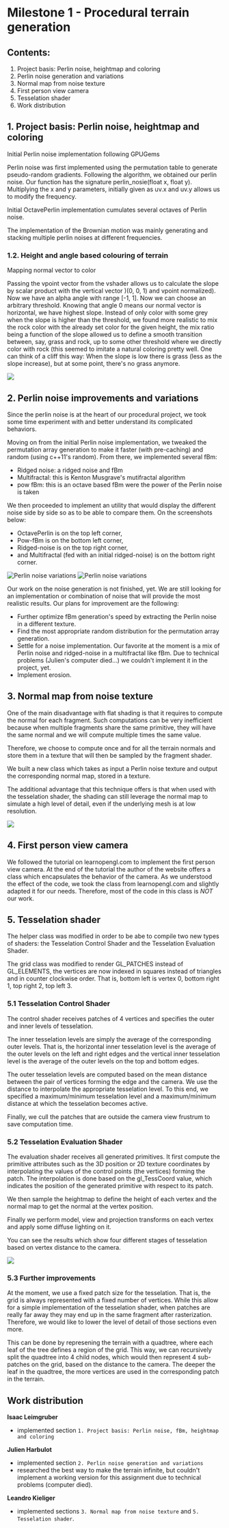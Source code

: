 # Milestone 1 - Procedural terrain generation

## Contents:

1. Project basis: Perlin noise, heightmap and coloring
2. Perlin noise generation and variations
3. Normal map from noise texture
4. First person view camera
5. Tesselation shader
6. Work distribution

## 1. Project basis: Perlin noise, heightmap and coloring

Initial Perlin noise implementation following GPUGems

Perlin noise was first implemented using the permutation table to generate pseudo-random gradients. Following the algorithm, we obtained our perlin noise. Our function has the signature perlin_nosie(float x, float y). Multiplying the x and y parameters, initially given   as uv.x and uv.y allows us to modify the frequency.

Initial OctavePerlin implementation cumulates several octaves of Perlin noise.

The implementation of the Brownian motion was mainly generating and stacking multiple perlin noises at different frequencies.

### 1.2. Height and angle based colouring of terrain

Mapping normal vector to color

Passing the vpoint vector from the vshader allows us to calculate the slope by scalar product with the vertical vector )(0, 0, 1) and vpoint normalized). Now we have an alpha angle with range [-1, 1]. Now we can choose an arbitrary threshold. Knowing that angle 0     means our normal vector is horizontal, we have highest slope. Instead of only color with some grey when the slope is higher than the threshold, we found more realistic to mix the rock color with the already set color for the given height, the mix ratio being a function of the slope allowed us to define a smooth transition between, say, grass and rock, up to some other threshold where we directly color with rock (this seemed to imitate a natural coloring pretty well. One can think of a cliff this way: When the slope is low there is grass (less as the slope increase), but at some point, there's no grass anymore.

<img src="https://lkieliger.ch/docs/pictures/cgx/cliffMix.png">

## 2. Perlin noise improvements and variations
Since the perlin noise is at the heart of our procedural project, we took some time experiment with and better understand its complicated behaviors.

Moving on from the initial Perlin noise implementation, we tweaked the permutation array generation to make it faster (with pre-caching) and random (using c++11's random). From there, we implemented several fBm:

- Ridged noise: a ridged noise and fBm
- Multifractal: this is Kenton Musgrave's mutifractal algorithm
- pow fBm: this is an octave based fBm were the power of the Perlin noise is taken

We then proceeded to implement an utility that would display the different noise side by side so as to be able to compare them.
On the screenshots below: 

- OctavePerlin is on the top left corner,
- Pow-fBm is on the bottom left corner, 
- Ridged-noise is on the top right corner,
- and Multifractal (fed with an initial ridged-noise) is on the bottom right corner.

<img src="https://lkieliger.ch/docs/pictures/cgx/terrainCompil1.jpg" alt="Perlin noise variations" />

<img src="https://lkieliger.ch/docs/pictures/cgx/terrainCompil2.jpg"  alt="Perlin noise variations" />

Our work on the noise generation is not finished, yet. We are still looking for an implementation or combination of noise that will provide the most realistic results. Our plans for improvement are the following:

- Further optimize fBm generation's speed by extracting the Perlin noise in a different texture.
- Find the most appropriate random distribution for the permutation array generation.
- Settle for a noise implementation. Our favorite at the moment is a mix of Perlin noise and ridged-noise in a multifractal like fBm. Due to technical problems (Julien's computer died...) we couldn't implement it in the project, yet.
- Implement erosion.

## 3. Normal map from noise texture
One of the main disadvantage with flat shading is that it requires to compute the normal for each fragment.
Such computations can be very inefficient because when multiple fragments share the same primitive, they will
have the same normal and we will compute multiple times the same value.

Therefore, we choose to compute once and for all the terrain normals and store them in a texture that will
then be sampled by the fragment shader.

We built a new class which takes as input a Perlin noise texture and output the corresponding normal map, 
stored in a texture.

The additional advantage that this technique offers is that when used with the tesselation shader, the shading 
can still leverage the normal map to simulate a high level of detail, even if the underlying mesh is at low
resolution.

<img src="https://lkieliger.ch/docs/pictures/cgx/normalMapCompil.png">

## 4. First person view camera
We followed the tutorial on learnopengl.com to implement the first person view camera. At the end of the 
tutorial the author of the website offers a class which encapsulates the behavior of the camera. As we
understood the effect of the code, we took the class from learnopengl.com and slightly adapted it for our
needs. Therefore, most of the code in this class is *NOT* our work.

## 5. Tesselation shader
The helper class was modified in order to be abe to compile two new types of shaders: the Tesselation 
Control Shader and the Tesselation Evaluation Shader.

The grid class was modified to render GL_PATCHES instead of GL_ELEMENTS, the vertices are now indexed
in squares instead of triangles and in counter clockwise order. That is, bottom left is vertex 0, 
bottom right 1, top right 2, top left 3.

### 5.1 Tesselation Control Shader
The control shader receives patches of 4 vertices and specifies the outer and inner levels of tesselation.

The inner tesselation levels are simply the average of the corresponding outer levels. That is, the horizontal 
inner tesselation level is the average of the outer levels on the left and right edges and the vertical inner
tesselation level is the average of the outer levels on the top and bottom edges.

The outer tesselation levels are computed based on the mean distance between the pair of vertices forming the edge and the camera.
We use the distance to interpolate the appropriate tesselation level.
To this end, we specified a maximum/minimum tesselation level and a maximum/minimum distance at which the tesselation
becomes active.

Finally, we cull the patches that are outside the camera view frustrum to save computation time.
 
### 5.2 Tesselation Evaluation Shader
The evaluation shader receives all generated primitives. It first compute the primitive attributes such as
the 3D position or 2D texture coordinates by interpolating the values of the control points (the vertices)
forming the patch. The interpolation is done based on the gl_TessCoord value, which indicates the position of the generated primitive with respect to its patch.

We then sample the heightmap to define the height of each vertex and the normal map to get the normal at the
vertex position.

Finally we perform model, view and projection transforms on each vertex and apply some diffuse lighting on it.

You can see the results which show four different stages of tesselation based on vertex distance to the camera.

<img src="https://lkieliger.ch/docs/pictures/cgx/tessCompil.png">

### 5.3 Further improvements
At the moment, we use a fixed patch size for the tesselation. That is, the grid is always represented with a fixed number of vertices. While this allow for a simple implementation of the tesselation shader, when patches are really far away they may end up in the same fragment after rasterization. Therefore, we would like to lower the level of detail of those sections even more.

This can be done by represening the terrain with a quadtree, where each leaf of the tree defines a region of the grid. This way, we can recursively split the quadtree into 4 child nodes, which would then represent 4 sub-patches on the grid, based on the distance to the camera. The deeper the leaf in the quadtree, the more vertices are used in the corresponding patch in the terrain.

## Work distribution

**Isaac Leimgruber**
- implemented section `1. Project basis: Perlin noise, fBm, heightmap and coloring`

**Julien Harbulot**
- implemented section `2. Perlin noise generation and variations`
- researched the best way to make the terrain infinite, but couldn't implement a working version for this assignment due to technical problems (computer died).

**Leandro Kieliger**
- implemented sections `3. Normal map from noise texture` and `5. Tesselation shader`.
